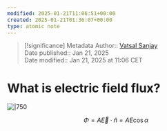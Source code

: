 ```yaml
---
modified: 2025-01-21T11:06:51+00:00
created: 2025-01-21T01:36:07+00:00
type: atomic note
---
```

> [!significance] Metadata
> Author:: [Vatsal Sanjay](https://vatsalsanjay.com)<br>
> Date published:: Jan 21, 2025<br>
> Date modified:: Jan 21, 2025 at 11:06 CET

# What is electric field flux?

![|750](20250121024948930_What%20is%20electric%20field%20flux_.png)

$$
\Phi = A\vec{E}\cdot\hat{n} = AE\cos\alpha
$$